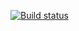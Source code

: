 [![Build status](https://ci.appveyor.com/api/projects/status/emkgonsxgsgonbb1?svg=true)](https://ci.appveyor.com/project/DimaLaps/automatedhome5-1)